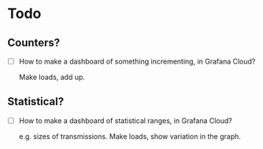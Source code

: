 # Todo

## Counters?

- [ ] How to make a dashboard of something incrementing, in Grafana Cloud?

   Make loads, add up.


## Statistical?

- [ ] How to make a dashboard of statistical ranges, in Grafana Cloud?

   e.g. sizes of transmissions. Make loads, show variation in the graph.
